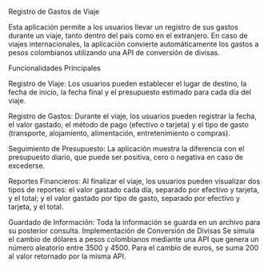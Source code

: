 Registro de Gastos de Viaje

Esta aplicación permite a los usuarios llevar un registro de sus gastos durante un viaje, tanto dentro del país como en el extranjero. En caso de viajes internacionales, la aplicación convierte automáticamente los gastos a pesos colombianos utilizando una API de conversión de divisas.

Funcionalidades Principales

Registro de Viaje: Los usuarios pueden establecer el lugar de destino, la fecha de inicio, la fecha final y el presupuesto estimado para cada día del viaje.


Registro de Gastos: Durante el viaje, los usuarios pueden registrar la fecha, el valor gastado, el método de pago (efectivo o tarjeta) y el tipo de gasto (transporte, alojamiento, alimentación, entretenimiento o compras).


Seguimiento de Presupuesto: La aplicación muestra la diferencia con el presupuesto diario, que puede ser positiva, cero o negativa en caso de excederse.


Reportes Financieros: Al finalizar el viaje, los usuarios pueden visualizar dos tipos de reportes: el valor gastado cada día, separado por efectivo y tarjeta, y el total; y el valor gastado por tipo de gasto, separado por efectivo y tarjeta, y el total.

Guardado de Información: Toda la información se guarda en un archivo para su posterior consulta.
Implementación de Conversión de Divisas
Se simula el cambio de dólares a pesos colombianos mediante una API que genera un número aleatorio entre 3500 y 4500. Para el cambio de euros, se suma 200 al valor retornado por la misma API.
